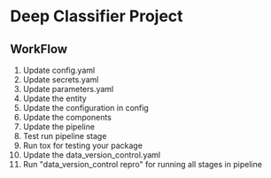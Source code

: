 # Deep Classifier Project


## WorkFlow

1. Update config.yaml
2. Update secrets.yaml
3. Update parameters.yaml
4. Update the entity
5. Update the configuration in config
6. Update the components 
7. Update the pipeline
8. Test run pipeline stage
9. Run tox for testing your package
10. Update the data_version_control.yaml
11. Run "data_version_control repro" for running all stages in pipeline
